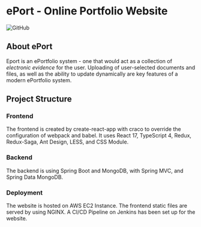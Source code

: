 # ePort - Online Portfolio Website
![GitHub](https://img.shields.io/github/license/shuangqiu123/eportfolio)
## About ePort

Eport is an ePortfolio system - one that would act as a collection of *electronic evidence* for the user. Uploading of user-selected documents and files, as well as the ability to update dynamically are key features of a modern ePortfolio system.

## Project Structure

### Frontend

The frontend is created by create-react-app with craco to override the configuration of webpack and babel. It uses React 17, TypeScript 4, Redux, Redux-Saga, Ant Design, LESS, and CSS Module. 

### Backend

The backend is using Spring Boot and MongoDB, with Spring MVC, and Spring Data MongoDB.

### Deployment

The website is hosted on AWS EC2 Instance. The frontend static files are served by using NGINX. A CI/CD Pipeline on Jenkins has been set up for the website.

